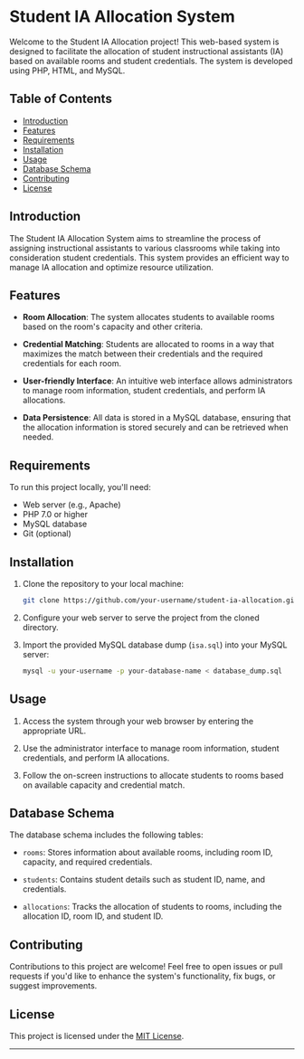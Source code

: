 # Student IA Allocation System

Welcome to the Student IA Allocation project! This web-based system is designed to facilitate the allocation of student instructional assistants (IA) based on available rooms and student credentials. The system is developed using PHP, HTML, and MySQL.

## Table of Contents

- [Introduction](#introduction)
- [Features](#features)
- [Requirements](#requirements)
- [Installation](#installation)
- [Usage](#usage)
- [Database Schema](#database-schema)
- [Contributing](#contributing)
- [License](#license)

## Introduction

The Student IA Allocation System aims to streamline the process of assigning instructional assistants to various classrooms while taking into consideration student credentials. This system provides an efficient way to manage IA allocation and optimize resource utilization.

## Features

- **Room Allocation**: The system allocates students to available rooms based on the room's capacity and other criteria.

- **Credential Matching**: Students are allocated to rooms in a way that maximizes the match between their credentials and the required credentials for each room.

- **User-friendly Interface**: An intuitive web interface allows administrators to manage room information, student credentials, and perform IA allocations.

- **Data Persistence**: All data is stored in a MySQL database, ensuring that the allocation information is stored securely and can be retrieved when needed.

## Requirements

To run this project locally, you'll need:

- Web server (e.g., Apache)
- PHP 7.0 or higher
- MySQL database
- Git (optional)

## Installation

1. Clone the repository to your local machine:
   ```bash
   git clone https://github.com/your-username/student-ia-allocation.git
   ```

2. Configure your web server to serve the project from the cloned directory.

3. Import the provided MySQL database dump (`isa.sql`) into your MySQL server:
   ```bash
   mysql -u your-username -p your-database-name < database_dump.sql
   ```

## Usage

1. Access the system through your web browser by entering the appropriate URL.

2. Use the administrator interface to manage room information, student credentials, and perform IA allocations.

3. Follow the on-screen instructions to allocate students to rooms based on available capacity and credential match.

## Database Schema

The database schema includes the following tables:

- `rooms`: Stores information about available rooms, including room ID, capacity, and required credentials.

- `students`: Contains student details such as student ID, name, and credentials.

- `allocations`: Tracks the allocation of students to rooms, including the allocation ID, room ID, and student ID.

## Contributing

Contributions to this project are welcome! Feel free to open issues or pull requests if you'd like to enhance the system's functionality, fix bugs, or suggest improvements.

## License

This project is licensed under the [MIT License](LICENSE).

---
